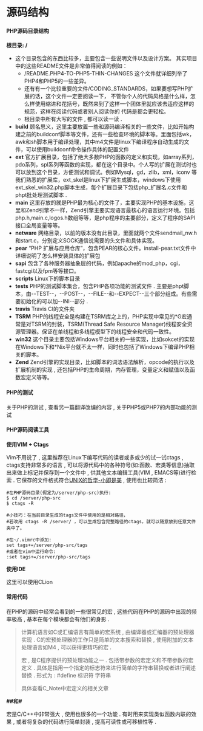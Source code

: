 # 源码结构

#### PHP源码目录结构

**根目录: /**

* 这个目录包含的东西比较多，主要包含一些说明文件以及设计方案。 其实项目中的这些README文件是非常值得阅读的例如：
  * /README.PHP4-TO-PHP5-THIN-CHANGES 这个文件就详细列举了PHP4和PHP5的一些差异。
  * 还有有一个比较重要的文件/CODING\_STANDARDS，如果要想写PHP扩展的话，这个文件一定要阅读一下， 不管你个人的代码风格是什么样，怎么样使用缩进和花括号，既然来到了这样一个团体里就应该去适应这样的规范，这样在阅读代码或者别人阅读你的 代码是都会更轻松。
  * 根目录中所有大写的文件 , 都可以读一读 . 
* **build**
  顾名思义，这里主要放置一些和源码编译相关的一些文件，比如开始构建之前的buildconf脚本等文件，还有一些检查环境的脚本等。里面包括wk，awk和sh脚本用于编译处理，其中m4文件是linux下编译程序自动生成的文件，可以使用buildconf命令操作具体的配置文件
* **ext**
  官方扩展目录，包括了绝大多数PHP的函数的定义和实现，如array系列，pdo系列，spl系列等函数的实现，都在这个目录中。个人写的扩展在测试时也可以放到这个目录，方便测试和调试。例如Mysql，gd，zlib，xml，iconv 等我们熟悉的扩展库，ext\_skel是linux下扩展生成脚本，windows下使用ext\_skel\_win32.php脚本生成，每个扩展目录下包括php\_扩展名.c文件和phpt批处理测试脚本 . 
* **main**
  这里存放的就是PHP最为核心的文件了，主要实现PHP的基本设施，这里和Zend引擎不一样，Zend引擎主要实现语言最核心的语言运行环境。包括php.h,main.c,logos.h数组等等，是php程序的主要部分，定义了程序的SAPI接口全局变量等等。
* **netware**
  网络目录，以前的版本没有此目录，里面就两个文件sendmail\_nw.h和start.c，分别定义SOCK通信说需要的头文件和具体实现。
* **pear**
  “PHP 扩展与应用仓库”，包含PEAR的核心文件。install-pear.txt文件中详细说明了怎么样安装具体的扩展包
* **sapi**
  包含了各种服务器抽象层的代码，例如apache的mod\_php，cgi，fastcgi以及fpm等等接口。
* **scripts**
  Linux下的脚本目录
* **tests**
  PHP的测试脚本集合，包含PHP各项功能的测试文件 . 主要是phpt脚本，由--TEST--，--POST--，--FILE--和--EXPECT--三个部分组成。有些需要初始化的可以加--INI--部分 . 
* **travis**
  Travis CI的文件夹
* **TSRM**
  PHP的线程安全是构建在TSRM库之上的，PHP实现中常见的\*G宏通常是对TSRM的封装，TSRM\(Thread Safe Resource Manager\)线程安全资源管理器。保证在单线程和多线程模型下的线程安全和代码一致性。
* **win32**
  这个目录主要包括Windows平台相关的一些实现，比如sokcet的实现在Windows下和\*Nix平台就不太一样，同时也包括了Windows下编译PHP相关的脚本。
* **Zend**
  Zend引擎的实现目录，比如脚本的词法语法解析，opcode的执行以及扩展机制的实现 , 还包括PHP的生命周期，内存管理，变量定义和赋值以及函数宏定义等等。

#### PHP的测试

关于PHP的测试 , 查看另一篇翻译改编的内容 , 关于PHP5或PHP7的内部功能的测试

#### PHP源码阅读工具

**使用VIM + Ctags**

Vim不用说了 , 这里推荐在Linux下编写代码的读者或多或少的试一试ctags , ctags支持非常多的语言 , 可以将源代码中的各种符号\(如:函数、宏类等信息\)抽取出来做上标记并保存到一个文件中 , 供其他文本编辑工具\(VIM , EMACS等\)进行检索 . 它保存的文件格式符合[UNIX的哲学-小即是美](http://zh.wikipedia.org/zh/Unix哲学) , 使用也比较简洁 :

```
#在PHP源码目录(假定为/server/php-src)执行:
$ cd /server/php-src
$ ctags -R

#小技巧：在当前目录生成的tags文件中使用的是相对路径，
#若改用 ctags -R /server/ ，可以生成包含完整路径的ctags，就可以随意放到任意文件夹中了。 

#在~/.vimrc中添加:
set tags+=/server/php-src/tags
#或者在vim中运行命令:
:set tags+=/server/php-src/tags
```

**使用IDE**

这里可以使用CLion

#### 常用代码

在PHP的源码中经常会看到的一些很常见的宏 , 这些代码在PHP的源码中出现的频率极高 , 基本在每个模块都会有他们的身影 .

> 计算机语言如C或汇编语言有简单的宏系统 , 由编译器或汇编器的预处理器实现 . C的宏预处理器的工作只是简单的文本搜索和替换 , 使用附加的文本处理语言如M4 ,  可以获得更精巧的宏 .
>
> 宏 , 是C程序提供的预处理功能之一 . 包括带参数的宏定义和不带参数的宏定义 . 具体是指用一个指定的标志符来进行简单的字符串替换或者进行阐述替换 . 形式为 : \#define 标识符 字符串
>
> 具体查看C\_Note中宏定义的相关文章

**\#\#和\#**

宏是C/C++中非常强大 , 使用也很多的一个功能 . 有时用来实现类似函数内联的效果 , 或者将复杂的代码进行简单封装 , 提高可读性或可移植性等 .

